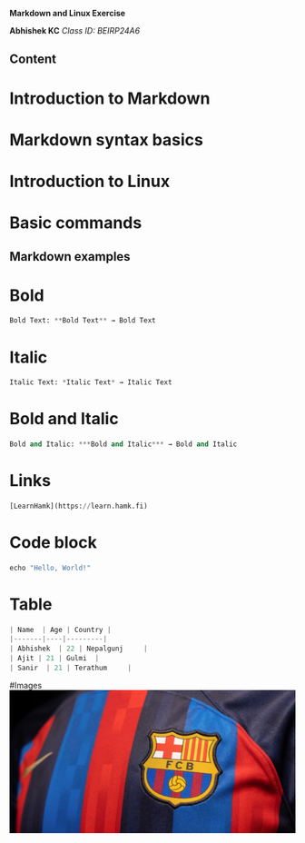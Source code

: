 **Markdown and Linux Exercise**

**Abhishek KC**
*Class ID: BEIRP24A6*

## Content
# Introduction to Markdown
# Markdown syntax basics
# Introduction to Linux
# Basic commands

## Markdown examples

# Bold
```python 
Bold Text: **Bold Text** → Bold Text
``` 
# Italic
```python 
Italic Text: *Italic Text* → Italic Text
```
# Bold and Italic
```python
Bold and Italic: ***Bold and Italic*** → Bold and Italic
```
# Links
```python 
[LearnHamk](https://learn.hamk.fi)
```
# Code block
```python
echo "Hello, World!"
```
# Table
```python
| Name  | Age | Country |
|-------|----|---------|
| Abhishek  | 22 | Nepalgunj     |
| Ajit | 21 | Gulmi  |
| Sanir  | 21 | Terathum     |
```
#Images
![Hamk Logo](image/FCB.jpg)

